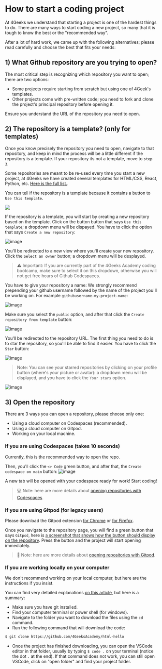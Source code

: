 # How to start a coding project

At 4Geeks we understand that starting a project is one of the hardest things to do. There are many ways to start coding a new project, so many that it is tough to know the best or the "recommended way". 

After a lot of hard work, we came up with the following alternatives; please read carefully and choose the best that fits your needs:

## 1) What Github repository are you trying to open?

The most critical step is recognizing which repository you want to open; there are two options:
- Some projects require starting from scratch but using one of 4Geek's templates.
- Other projects come with pre-written code; you need to fork and clone the project's principal repository before opening it.

Ensure you understand the URL of the repository you need to open.

## 2) The repository is a template? (only for templates)

Once you know precisely the repository you need to open, navigate to that repository, and keep in mind the process will be a little different if the repository is a template. If your repository its not a template, move to `step 3`.

Some repositories are meant to be re-used every time you start a new project, at 4Geeks we have created several templates for HTML/CSS, React, Python, etc. [Here is the full list.](https://github.com/4GeeksAcademy/Templates-Boilerplates). 

You can tell if the repository is a template because it contains a button to `Use this template`.

![](https://raw.githubusercontent.com/breatheco-de/knowledge-base/main/images/template.png)

If the repository is a template, you will start by creating a new repository based on the template. Click on the button button that says `Use this template`; a dropdown menu will be dispayed. You have to click the option that says `Create a new repository`: 

![image](https://user-images.githubusercontent.com/109599459/230989999-aeba16c4-c1c1-460a-b1bb-94631de6ccc4.png)

You'll be redirected to a new view where you'll create your new repository. Click the `Select an owner` button; a dropdown menu will be desplayed. 

> ⚠️ Important: If you are currently part of the 4Geeks Academy coding bootcamp, make sure to select it on this dropdown, otherwise you will not get free hours of Github Codespaces. 

You have to give your repository a name: We strongly recommend prepending your github username followed by the name of the project you'll be working on. For example `githubusername-my-project-name`:

![image](https://user-images.githubusercontent.com/109599459/230991453-38566874-f844-4027-9e7d-3662c7548c66.png)

Make sure you select the `public` option, and after that click the `Create repository from template` button:

![image](https://user-images.githubusercontent.com/109599459/230991967-9c08afca-1355-41a5-8a12-0464b98d7bbd.png)

You'll be redirected to the repository URL. The first thing you need to do is to star the repository, so you'll be able to find it easier. You have to click the `Star` button:

![image](https://user-images.githubusercontent.com/109599459/230993816-8f404028-b109-40d5-a47c-e149ae6c17ae.png)

> Note: You can see your starred repositories by clicking on your profile button (where's your picture or avatar): a dropdown menu will be displayed, and you have to click the `Your stars` option.

![image](https://user-images.githubusercontent.com/109599459/230994342-567b1526-c1fb-4d05-b108-f6f3ec4d4208.png)

## 3) Open the repository

There are 3 ways you can open a repository, please choose only one:

- Using a cloud computer on Codespaces (recommended).
- Using a cloud computer on Gitpod.
- Working on your local machine.

### If you are using Codespaces (takes 10 seconds)

Currently, this is the recommended way to open the repo.

Then, you'll click the `<> Code` green button, and after that, the `Create codespace on main` button:
![image](https://user-images.githubusercontent.com/109599459/230995122-1c00d010-b6d4-4810-852e-1e1524797a34.png)

A new tab will be opened with your codespace ready for work! Start coding!

> 💻 Note: here are more details about [opening repositories with Codespaces](https://4geeks.com/lesson/how-to-use-github-codespaces).

### If you are using Gitpod (for legacy users)

Please download the Gitpod extension [for Chrome](https://chrome.google.com/webstore/detail/gitpod-always-ready-to-co/dodmmooeoklaejobgleioelladacbeki) or [for Firefox](https://addons.mozilla.org/en-US/firefox/addon/gitpod/).

Once you navigate to the repository page, you will find a green button that says `Gitpod`, here is [a screenshot that shows how the button should display on the repository](https://storage.googleapis.com/breathecode-asset-images/15d7c805161244a5a38d7bbf82fb8d355073ad7ac195088a453fba5777c3ef99.png). Press the button and the project will start opening immediately.

> 🍊 Note: here are more details about [opening repositories with Gitpod](https://4geeks.com/lesson/how-to-use-gitpod).

### If you are working locally on your computer

We don't recommend working on your local computer, but here are the instructions if you insist. 

You can find very detailed explanations [on this article](https://4geeks.com/how-to/github-clone-repository), but here is a summary:

- Make sure you have git installed.
- Find your computer terminal or power shell (for windows).
- Navigate to the folder you want to download the files using the `cd` command.
- Run the following command that will download the code:

```sh
$ git clone https://github.com/4GeeksAcademy/html-hello
```

- Once the project has finished downloading, you can open the VSCode editor in that folder, usually by typing `$ code .` on your terminal (notice the dot `.` at the end). If that command does not work, you can still open VSCode, click on "open folder" and find your project folder.

